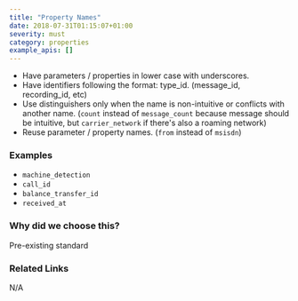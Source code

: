 ```yaml
---
title: "Property Names"
date: 2018-07-31T01:15:07+01:00
severity: must
category: properties
example_apis: []
---
```


- Have parameters / properties in lower case with underscores. 
- Have identifiers following the format: type_id. (message_id, recording_id, etc)
- Use distinguishers only when the name is non-intuitive or conflicts with another name. (`count` instead of `message_count` because message should be intuitive, but `carrier_network` if there's also a roaming network)
- Reuse parameter / property names. (`from` instead of `msisdn`)

### Examples

- `machine_detection`
- `call_id`
- `balance_transfer_id`
- `received_at`

### Why did we choose this?

Pre-existing standard

### Related Links

N/A
